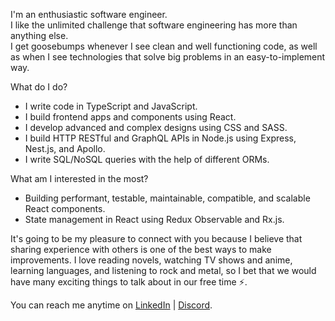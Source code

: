 I'm an enthusiastic software engineer. <br />
I like the unlimited challenge that software engineering has more than anything else. <br />
I get goosebumps whenever I see clean and well functioning code, as well as when I see technologies that solve big problems in an easy-to-implement way. <br />

What do I do?
* I write code in TypeScript and JavaScript.
* I build frontend apps and components using React.
* I develop advanced and complex designs using CSS and SASS.
* I build HTTP RESTful and GraphQL APIs in Node.js using Express, Nest.js, and Apollo.
* I write SQL/NoSQL queries with the help of different ORMs. <br />

What am I interested in the most?
* Building performant, testable, maintainable, compatible, and scalable React components.
* State management in React using Redux Observable and Rx.js.

It's going to be my pleasure to connect with you because I believe that sharing experience with others is one of the best ways to make improvements. I love reading novels, watching TV shows and anime, learning languages, and listening to rock and metal, so I bet that we would have many exciting things to talk about in our free time ⚡️.

You can reach me anytime on [LinkedIn](https://www.linkedin.com/in/mohammad-saadeh-993993a8/) | [Discord](https://www.discordapp.com/users/mohdasaadeh).

<!---
mohdasaadeh/mohdasaadeh is a ✨ special ✨ repository because its `README.md` (this file) appears on your GitHub profile.
You can click the Preview link to take a look at your changes.
--->
